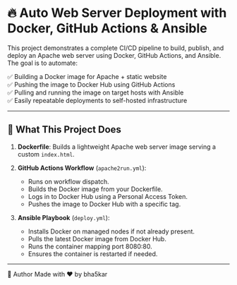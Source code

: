 # 🔥 Auto Web Server Deployment with Docker, GitHub Actions & Ansible

This project demonstrates a complete CI/CD pipeline to build, publish, and deploy an Apache web server using Docker, GitHub Actions, and Ansible. The goal is to automate:

✅ Building a Docker image for Apache + static website  
✅ Pushing the image to Docker Hub using GitHub Actions  
✅ Pulling and running the image on target hosts with Ansible  
✅ Easily repeatable deployments to self-hosted infrastructure  

---
## 🚀 What This Project Does

1. **Dockerfile**: Builds a lightweight Apache web server image serving a custom `index.html`.

2. **GitHub Actions Workflow** (`apache2run.yml`):
   - Runs on workflow dispatch.
   - Builds the Docker image from your Dockerfile.
   - Logs in to Docker Hub using a Personal Access Token.
   - Pushes the image to Docker Hub with a specific tag.

3. **Ansible Playbook** (`deploy.yml`):
   - Installs Docker on managed nodes if not already present.
   - Pulls the latest Docker image from Docker Hub.
   - Runs the container mapping port 8080:80.
   - Ensures the container is restarted if needed.

---
🙌 Author
Made with ❤️ by bha5kar

